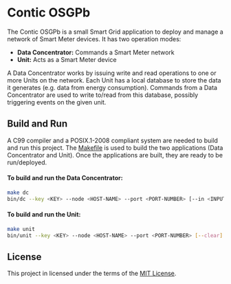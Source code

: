 # Contic OSGPb

The Contic OSGPb is a small Smart Grid application to deploy and manage a network of Smart Meter devices. It has two operation modes:
 
* **Data Concentrator:** Commands a Smart Meter network
* **Unit:** Acts as a Smart Meter device

A Data Concentrator works by issuing write and read operations to one or more Units on the network. Each Unit has a local database to store the data it generates (e.g. data from energy consumption). Commands from a Data Concentrator are used to write to/read from this database, possibly triggering events on the given unit.

## Build and Run
A C99 compiler and a POSIX.1-2008 compliant system are needed to build and run this project. The [Makefile](Makefile) is used to build the two applications (Data Concentrator and Unit). Once the applications are built, they are ready to be run/deployed.

#### To build and run the Data Concentrator:
```sh
make dc
bin/dc --key <KEY> --node <HOST-NAME> --port <PORT-NUMBER> [--in <INPUT-FIFO>] [--out <OUTPUT-FIFO>]
```

#### To build and run the Unit:

```sh
make unit
bin/unit --key <KEY> --node <HOST-NAME> --port <PORT-NUMBER> [--clear]
```

## License

This project in licensed under the terms of the [MIT License](LICENSE.md).
